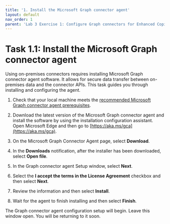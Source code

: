 ```yaml
---
title: '1. Install the Microsoft Graph connector agent'
layout: default
nav_order: 1
parent: 'Lab 3 Exercise 1: Configure Graph connectors for Enhanced Copilot Experience'
---
```


# Task 1.1: Install the Microsoft Graph connector agent

Using on-premises connectors requires installing Microsoft Graph connector agent software. It allows for secure data transfer between on-premises data and the connector APIs. This task guides you through installing and configuring the agent.

1. Check that your local machine meets the [recommended Microsoft Graph connector agent prerequisites]( https://learn.microsoft.com/en-us/microsoftsearch/graph-connector-agent#recommended-configuration).

1. Download the latest version of the Microsoft Graph connector agent and install the software by using the installation configuration assistant. Open Microsoft Edge and then go to [https://aka.ms/gca](https://aka.ms/gca).

1. On the Microsoft Graph Connector Agent page, select **Download**.

1. In the **Downloads** notification, after the installer has been downloaded, select **Open file**.

1. In the Graph connector agent Setup window, select **Next**.

1. Select the **I accept the terms in the License Agreement** checkbox and then select **Next**.

1. Review the information and then select **Install**.

1. Wait for the agent to finish installing and then select **Finish**.

The Graph connector agent configuration setup will begin. Leave this window open. You will be returning to it soon.
